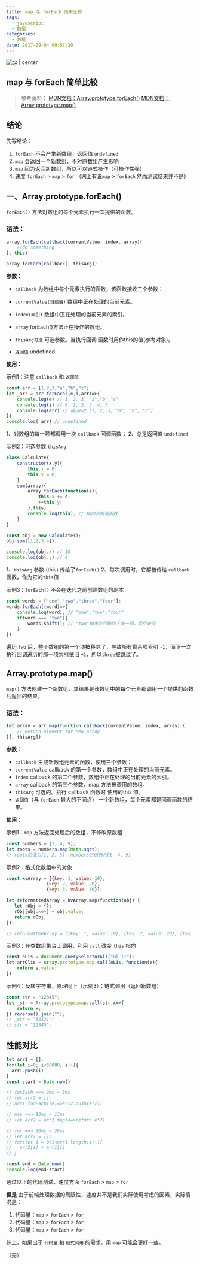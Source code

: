 ```yaml
---
title: map 与 forEach 简单比较
tags:
  - javascript
  - 数组
categories:
  - 数组
date: 2017-09-04 09:57:20
---
```


![@ | center ](https://ws1.sinaimg.cn/large/889b2f7fgy1fj7ayadcafj21hc0u0u0y.jpg)

## map 与 forEach 简单比较

>参考资料：
[MDN文档：Array.prototype.forEach()](https://developer.mozilla.org/zh-CN/docs/Web/JavaScript/Reference/Global_Objects/Array/forEach)
[MDN文档：Array.prototype.map()](https://developer.mozilla.org/zh-CN/docs/Web/JavaScript/Reference/Global_Objects/Array/map)

## 结论

先写结论：
1. `forEach` 不会产生新数组，返回值 `undefined`
2. `map` 会返回一个新数组，不对原数组产生影响
3. `map` 因为返回新数组，所以可以链式操作（可操作性强）
4. 速度 `forEach` > `map` > `for`
（网上有说`map` > `forEach` 然而测试结果并不是）

## 一、Array.prototype.forEach()

`forEach()` 方法对数组的每个元素执行一次提供的函数。

### 语法：

```javascript
array.forEach(callback(currentValue, index, array){
    //do something
}, this)

array.forEach(callback[, thisArg])
```

**参数：**

- `callback`
为数组中每个元素执行的函数，该函数接收三个参数：

 - `currentValue(当前值)`
数组中正在处理的当前元素。

 - `index(索引)`
数组中正在处理的当前元素的索引。

 - `array`
forEach()方法正在操作的数组。

- `thisArg可选`
可选参数。当执行回调 函数时用作this的值(参考对象)。

- `返回值`
undefined.

**使用：**

示例1：注意 `callback` 和 `返回值`
```javascript
const arr = [1,2,3,"a","b","c"]
let _arr = arr.forEach((e,i,arr)=>{
	console.log(e) // 1, 2, 3, "a","b","c"
	console.log(i) // 0, 1, 2, 3, 4, 5
	console.log(arr) // 输出6次 [1, 2, 3, "a", "b", "c"]
})
console.log(_arr) // undefined
```
1、对数组的每一项都调用一次 `callback` 回调函数；
2、总是返回值 `undefined`

示例2：可选参数 `thisArg`
```javascript
class Calculate{
	constructor(x,y){
		this.x = 0;
		this.y = 0;
	}
	sum(array){
		array.forEach(function(e){
			this.x += e;
			++this.y;
		},this)
		console.log(this); // 指向该构造函数
	}
}

const obj = new Calculate();
obj.sum([1,2,3,4]);

console.log(obj.x) // 10
console.log(obj.y) // 4
```
1、`thisArg` 参数 (this) 传给了`forEach()`
2、每次调用时，它都被传给 `callback` 函数，作为它的`this`值

示例3：`forEach()` 不会在迭代之前创建数组的副本
```javascript
const words = ["one","two","three","four"];
words.forEach((word)=>{
	console.log(word); // "one","two","four"
	if(word === "two"){
		words.shift(); // "two"输出完后删除了第一项，索引改变
	}
})
```
遍历 `two` 后，整个数组的第一个项被移除了，导致所有剩余项索引 `-1`，而下一次执行回调遍历的那一项索引依旧 `+1`，所以`three`被跳过了。

## Array.prototype.map()

`map()` 方法创建一个新数组，其结果是该数组中的每个元素都调用一个提供的函数后返回的结果。

### 语法：

```javascript
let array = arr.map(function callback(currentValue, index, array) {
    // Return element for new_array
}[, thisArg])
```

**参数：**

- `callback`
生成新数组元素的函数，使用三个参数：
 - `currentValue`
callback 的第一个参数，数组中正在处理的当前元素。
  - `index`
callback 的第二个参数，数组中正在处理的当前元素的索引。
 - `array`
callback 的第三个参数，map 方法被调用的数组。
- `thisArg`
可选的。执行 callback 函数时 使用的this 值。
- `返回值`（与 `forEach` 最大的不同点）
一个新数组，每个元素都是回调函数的结果。

**使用：**

示例1：`map` 方法返回处理后的数组，不修改原数组
```javascript
const numbers = [1, 4, 9];
let roots = numbers.map(Math.sqrt);
// roots的值为[1, 2, 3], numbers的值仍为[1, 4, 9]
```

示例2：格式化数组中的对象
```javascript
const kvArray = [{key: 1, value: 10},
               {key: 2, value: 20},
               {key: 3, value: 30}];

let reformattedArray = kvArray.map(function(obj) {
   let rObj = {};
   rObj[obj.key] = obj.value;
   return rObj;
});

// reformattedArray = [{key: 1, value: 10}, {key: 2, value: 20}, {key: 3, value: 30}];
```

示例3：在类数组集合上调用，利用 `call` 改变 `this` 指向
```javascript
const oLis = document.querySelectorAll("ul li");
let arrOlis = Array.prototype.map.call(oLis，function(e){
	return e.value;
})
```

示例4：反转字符串，原理同上（示例3）；链式调用（返回新数组）
```javascript
const str = "12345";
let _str = Array.prototype.map.call(str,x=>{
	return x;
}).reverse().join("");
// _str = "54321";
// str = "12345";
```

## 性能对比

```javascript
let arr1 = [];
for(let i=0; i<50000; i++){
  arr1.push(i)
}
const start = Date.now()

// forEach ==> 2ms ~ 3ms
// let arr2 = [];
// arr1.forEach((e)=>arr2.push(e*2))

// map ==> 10ms ~ 13ms
// let arr2 = arr1.map(e=>return e*2)

// for ==> 20ms ~ 26ms
// let arr2 = [];
// for(let i = 0;i<arr1.length;i++){
//   arr2[i] = arr1[1]
// }

const end = Date.now()
console.log(end-start)
```

通过以上的代码测试，速度方面 `forEach` > `map` > `for`

**但是** 由于前端处理数据的局限性，速度并不是我们实际使用考虑的因素，实际情况是：
1. 代码量：`map` > `forEach` > `for`
2. 代码量：`map` > `forEach` > `for`
3. 代码量：`map` > `forEach` > `for`

综上，如果出于 `代码量` 和 `链式调用` 的需求，用 `map` 可能会更好一些。

（完）

